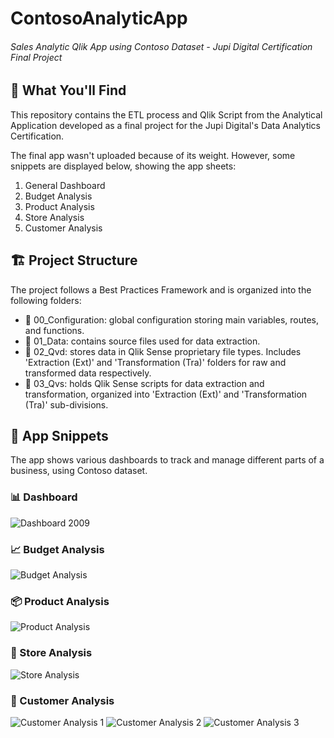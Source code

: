 # ContosoAnalyticApp
###### Sales Analytic Qlik App using Contoso Dataset - Jupi Digital Certification Final Project

## 🔎 What You'll Find
This repository contains the ETL process and Qlik Script from the Analytical Application developed as a final project for the Jupi Digital's Data Analytics Certification.

The final app wasn't uploaded because of its weight. However, some snippets are displayed below, showing the app sheets:
1. General Dashboard
2. Budget Analysis
3. Product Analysis
4. Store Analysis
5. Customer Analysis

## 🏗️ Project Structure
The project follows a Best Practices Framework and is organized into the following folders:
- 📁 00_Configuration: global configuration storing main variables, routes, and functions.
- 📁 01_Data: contains source files used for data extraction.
- 📁 02_Qvd: stores data in Qlik Sense proprietary file types. Includes 'Extraction (Ext)' and 'Transformation (Tra)' folders for raw and transformed data respectively.
- 📁 03_Qvs: holds Qlik Sense scripts for data extraction and transformation, organized into 'Extraction (Ext)' and 'Transformation (Tra)' sub-divisions.

## 📸 App Snippets 

The app shows various dashboards to track and manage different parts of a business, using Contoso dataset.

### 📊 Dashboard
![Dashboard 2009](https://github.com/Tino27Gut/ContosoAnalyticApp/assets/95548866/ee09a2b0-d0ad-42c0-8f18-7c7b937ca731)

### 📈 Budget Analysis
![Budget Analysis](https://github.com/Tino27Gut/ContosoAnalyticApp/assets/95548866/f1b657e2-d6ff-4a59-b791-456eb01a8fe6)

### 📦 Product Analysis
![Product Analysis](https://github.com/Tino27Gut/ContosoAnalyticApp/assets/95548866/6e55f649-fcc5-4c32-ad01-6912e83b69ce)

### 🏪 Store Analysis
![Store Analysis](https://github.com/Tino27Gut/ContosoAnalyticApp/assets/95548866/fd93c9ce-c2fb-463c-82a4-6b1a647fa5df)

### 👥 Customer Analysis
![Customer Analysis 1](https://github.com/Tino27Gut/ContosoAnalyticApp/assets/95548866/65117b3f-521b-467e-9f9c-1fe732fa987a)
![Customer Analysis 2](https://github.com/Tino27Gut/ContosoAnalyticApp/assets/95548866/e7b32609-cfd6-44f6-b150-c8813c4173c5)
![Customer Analysis 3](https://github.com/Tino27Gut/ContosoAnalyticApp/assets/95548866/28813461-cdeb-4b2e-a218-59e1c66a137e)

##
